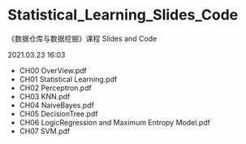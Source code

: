 # Statistical_Learning_Slides_Code
《数据仓库与数据挖掘》课程 Slides and Code

2021.03.23 16:03

- CH00 OverView.pdf
- CH01 Statistical Learning.pdf
- CH02 Perceptron.pdf
- CH03 KNN.pdf
- CH04 NaiveBayes.pdf
- CH05 DecisionTree.pdf
- CH06 LogicRegression and Maximum Entropy Model.pdf
- CH07 SVM.pdf
